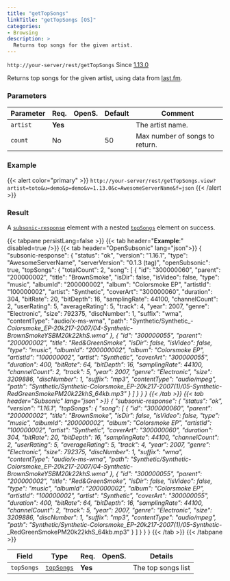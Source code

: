 ```yaml
---
title: "getTopSongs"
linkTitle: "getTopSongs [OS]"
categories:
- Browsing
description: >
  Returns top songs for the given artist.
---
```


`http://your-server/rest/getTopSongs` Since [1.13.0](../../subsonic-versions)

Returns top songs for the given artist, using data from [last.fm](http://last.fm).

### Parameters

| Parameter | Req. | OpenS. | Default | Comment |
| --- | --- | --- | --- | --- |
| `artist` | **Yes** |  |   | The artist name. |
| `count` | No  | |  50  | Max number of songs to return. |

### Example

{{< alert color="primary" >}} `http://your-server/rest/getTopSongs.view?artist=toto&u=demo&p=demo&v=1.13.0&c=AwesomeServerName&f=json` {{< /alert >}}

### Result

A [`subsonic-response`](../../responses/subsonic-response) element with a nested [`topSongs`](../../responses/topsongs) element on success.

{{< tabpane persistLang=false >}}
{{< tab header="**Example**:" disabled=true />}}
{{< tab header="OpenSubsonic" lang="json">}}
{
  "subsonic-response": {
    "status": "ok",
    "version": "1.16.1",
    "type": "AwesomeServerName",
    "serverVersion": "0.1.3 (tag)",
    "openSubsonic": true,
    "topSongs": {
      "totalCount": 2,
      "song": [
        {
          "id": "300000060",
          "parent": "200000002",
          "title": "BrownSmoke",
          "isDir": false,
          "isVideo": false,
          "type": "music",
          "albumId": "200000002",
          "album": "Colorsmoke EP",
          "artistId": "100000002",
          "artist": "Synthetic",
          "coverArt": "300000060",
          "duration": 304,
          "bitRate": 20,
          "bitDepth": 16,
          "samplingRate": 44100,
          "channelCount": 2,
          "userRating": 5,
          "averageRating": 5,
          "track": 4,
          "year": 2007,
          "genre": "Electronic",
          "size": 792375,
          "discNumber": 1,
          "suffix": "wma",
          "contentType": "audio/x-ms-wma",
          "path": "Synthetic/Synthetic_-_Colorsmoke_EP-20k217-2007/04-Synthetic_-_BrownSmokeYSBM20k22khS.wma"
        },
        {
          "id": "300000055",
          "parent": "200000002",
          "title": "Red&GreenSmoke",
          "isDir": false,
          "isVideo": false,
          "type": "music",
          "albumId": "200000002",
          "album": "Colorsmoke EP",
          "artistId": "100000002",
          "artist": "Synthetic",
          "coverArt": "300000055",
          "duration": 400,
          "bitRate": 64,
          "bitDepth": 16,
          "samplingRate": 44100,
          "channelCount": 2,
          "track": 5,
          "year": 2007,
          "genre": "Electronic",
          "size": 3209886,
          "discNumber": 1,
          "suffix": "mp3",
          "contentType": "audio/mpeg",
          "path": "Synthetic/Synthetic_-_Colorsmoke_EP-20k217-2007(1)/05-Synthetic_-_RedGreenSmokePM20k22khS_64kb.mp3"
        }
      ]
    }
  }
}
{{< /tab >}}
{{< tab header="Subsonic" lang="json" >}}
{
  "subsonic-response": {
    "status": "ok",
    "version": "1.16.1",
    "topSongs": {
      "song": [
        {
          "id": "300000060",
          "parent": "200000002",
          "title": "BrownSmoke",
          "isDir": false,
          "isVideo": false,
          "type": "music",
          "albumId": "200000002",
          "album": "Colorsmoke EP",
          "artistId": "100000002",
          "artist": "Synthetic",
          "coverArt": "300000060",
          "duration": 304,
          "bitRate": 20,
          "bitDepth": 16,
          "samplingRate": 44100,
          "channelCount": 2,
          "userRating": 5,
          "averageRating": 5,
          "track": 4,
          "year": 2007,
          "genre": "Electronic",
          "size": 792375,
          "discNumber": 1,
          "suffix": "wma",
          "contentType": "audio/x-ms-wma",
          "path": "Synthetic/Synthetic_-_Colorsmoke_EP-20k217-2007/04-Synthetic_-_BrownSmokeYSBM20k22khS.wma"
        },
        {
          "id": "300000055",
          "parent": "200000002",
          "title": "Red&GreenSmoke",
          "isDir": false,
          "isVideo": false,
          "type": "music",
          "albumId": "200000002",
          "album": "Colorsmoke EP",
          "artistId": "100000002",
          "artist": "Synthetic",
          "coverArt": "300000055",
          "duration": 400,
          "bitRate": 64,
          "bitDepth": 16,
          "samplingRate": 44100,
          "channelCount": 2,
          "track": 5,
          "year": 2007,
          "genre": "Electronic",
          "size": 3209886,
          "discNumber": 1,
          "suffix": "mp3",
          "contentType": "audio/mpeg",
          "path": "Synthetic/Synthetic_-_Colorsmoke_EP-20k217-2007(1)/05-Synthetic_-_RedGreenSmokePM20k22khS_64kb.mp3"
        }
      ]
    }
  }
}
{{< /tab >}}
{{< /tabpane >}}

| Field |  Type | Req. | OpenS. | Details |
| --- | --- | --- | --- | --- |
| `topSongs` | [`topSongs`](../../responses/topsongs)| **Yes** |   | The top songs list |
